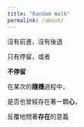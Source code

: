 ```yaml
---
title: "Random Walk"
permalink: /about/
---
```

沒有前進，沒有後退    
 
只有停留，或者   

**不停留**   

在某次的**隨機**過程中，    

是否也曾經存在著一顆**心**，   

反覆地問著**存在**的意義   
